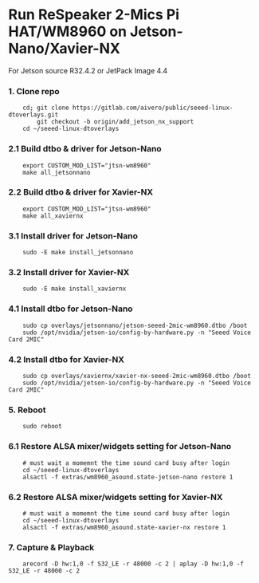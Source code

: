 # Run ReSpeaker 2-Mics Pi HAT/WM8960 on Jetson-Nano/Xavier-NX

For Jetson source R32.4.2 or JetPack Image 4.4

### 1. Clone repo
```shell
	cd; git clone https://gitlab.com/aivero/public/seeed-linux-dtoverlays.git
        git checkout -b origin/add_jetson_nx_support
	cd ~/seeed-linux-dtoverlays
```

### 2.1 Build dtbo & driver for Jetson-Nano
```shell
	export CUSTOM_MOD_LIST="jtsn-wm8960"
	make all_jetsonnano
```

### 2.2 Build dtbo & driver for Xavier-NX
```shell
	export CUSTOM_MOD_LIST="jtsn-wm8960"
	make all_xaviernx
```

### 3.1 Install driver for Jetson-Nano
```shell
	sudo -E make install_jetsonnano
```

### 3.2 Install driver for Xavier-NX
```shell
	sudo -E make install_xaviernx
```

### 4.1 Install dtbo for Jetson-Nano
```shell
	sudo cp overlays/jetsonnano/jetson-seeed-2mic-wm8960.dtbo /boot
	sudo /opt/nvidia/jetson-io/config-by-hardware.py -n "Seeed Voice Card 2MIC"
```

### 4.2 Install dtbo for Xavier-NX
```shell
	sudo cp overlays/xaviernx/xavier-nx-seeed-2mic-wm8960.dtbo /boot
	sudo /opt/nvidia/jetson-io/config-by-hardware.py -n "Seeed Voice Card 2MIC"
```

### 5. Reboot
```shell
	sudo reboot
```

### 6.1 Restore ALSA mixer/widgets setting for Jetson-Nano
```shell
	# must wait a momemnt the time sound card busy after login
	cd ~/seeed-linux-dtoverlays
	alsactl -f extras/wm8960_asound.state-jetson-nano restore 1
```

### 6.2 Restore ALSA mixer/widgets setting for Xavier-NX
```shell
	# must wait a momemnt the time sound card busy after login
	cd ~/seeed-linux-dtoverlays
	alsactl -f extras/wm8960_asound.state-xavier-nx restore 1
```

### 7. Capture & Playback
```shell
	arecord -D hw:1,0 -f S32_LE -r 48000 -c 2 | aplay -D hw:1,0 -f S32_LE -r 48000 -c 2
```

